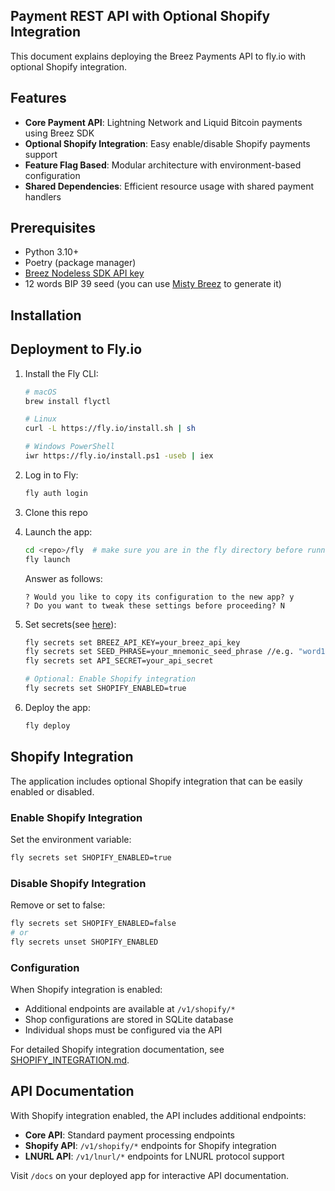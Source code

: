 ## Payment REST API with Optional Shopify Integration

This document explains deploying the Breez Payments API to fly.io with optional Shopify integration.

## Features

- **Core Payment API**: Lightning Network and Liquid Bitcoin payments using Breez SDK
- **Optional Shopify Integration**: Easy enable/disable Shopify payments support
- **Feature Flag Based**: Modular architecture with environment-based configuration
- **Shared Dependencies**: Efficient resource usage with shared payment handlers

## Prerequisites

- Python 3.10+ 
- Poetry (package manager)
- [Breez Nodeless SDK API key ](https://breez.technology/request-api-key/#contact-us-form-sdk)
- 12 words BIP 39 seed (you can use [Misty Breez](https://github.com/breez/misty-breez) to generate it)

## Installation


## Deployment to Fly.io

1. Install the Fly CLI:
   ```bash
   # macOS
   brew install flyctl
   
   # Linux
   curl -L https://fly.io/install.sh | sh

   # Windows PowerShell
   iwr https://fly.io/install.ps1 -useb | iex
   ```

2. Log in to Fly:
   ```bash
   fly auth login
   ```
3. Clone this repo
   
4. Launch the app:
   ```bash
   cd <repo>/fly  # make sure you are in the fly directory before running fly launch so it picks up fly.toml 
   fly launch
   ```
   
   Answer as follows:
   ```
   ? Would you like to copy its configuration to the new app? y
   ? Do you want to tweak these settings before proceeding? N
   ```
   
6. Set secrets(see [here](https://github.com/breez/payments-rest-api/blob/main/README.md#api-key-security)):
   ```bash
   fly secrets set BREEZ_API_KEY=your_breez_api_key
   fly secrets set SEED_PHRASE=your_mnemonic_seed_phrase //e.g. "word1 word2 word3 ... word12"
   fly secrets set API_SECRET=your_api_secret
   
   # Optional: Enable Shopify integration
   fly secrets set SHOPIFY_ENABLED=true
   ```

5. Deploy the app:
   ```bash
   fly deploy
   ```

## Shopify Integration

The application includes optional Shopify integration that can be easily enabled or disabled.

### Enable Shopify Integration

Set the environment variable:
```bash
fly secrets set SHOPIFY_ENABLED=true
```

### Disable Shopify Integration

Remove or set to false:
```bash
fly secrets set SHOPIFY_ENABLED=false
# or
fly secrets unset SHOPIFY_ENABLED
```

### Configuration

When Shopify integration is enabled:
- Additional endpoints are available at `/v1/shopify/*`
- Shop configurations are stored in SQLite database
- Individual shops must be configured via the API

For detailed Shopify integration documentation, see [SHOPIFY_INTEGRATION.md](./SHOPIFY_INTEGRATION.md).

## API Documentation

With Shopify integration enabled, the API includes additional endpoints:

- **Core API**: Standard payment processing endpoints
- **Shopify API**: `/v1/shopify/*` endpoints for Shopify integration
- **LNURL API**: `/v1/lnurl/*` endpoints for LNURL protocol support

Visit `/docs` on your deployed app for interactive API documentation.
